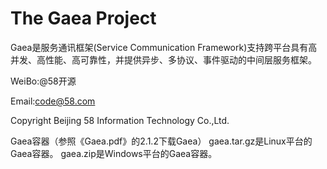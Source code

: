 The Gaea Project
====

Gaea是服务通讯框架(Service Communication Framework)支持跨平台具有高并发、高性能、高可靠性，并提供异步、多协议、事件驱动的中间层服务框架。 

WeiBo:@58开源

Email:code@58.com

Copyright Beijing 58 Information Technology Co.,Ltd.

Gaea容器（参照《Gaea.pdf》的2.1.2下载Gaea）
gaea.tar.gz是Linux平台的Gaea容器。
gaea.zip是Windows平台的Gaea容器。

